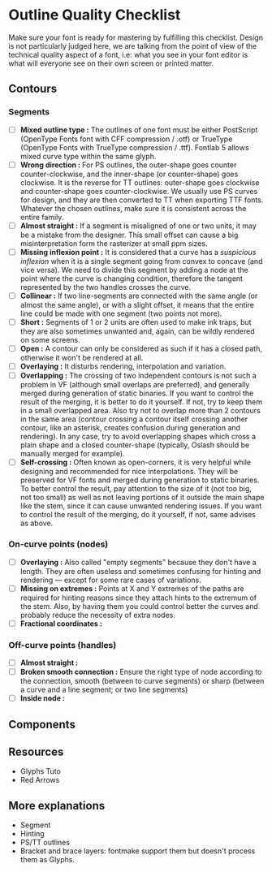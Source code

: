 # Outline Quality Checklist

Make sure your font is ready for mastering by fulfilling this checklist. Design is not particularly judged here, we are talking from the point of view of the technical quality aspect of a font, i.e: what you see in your font editor is what will everyone see on their own screen or printed matter.

## Contours
### Segments

- [ ] **Mixed outline type :** The outlines of one font must be either PostScript (OpenType Fonts font with CFF compression / .otf) or TrueType (OpenType Fonts with TrueType compression / .ttf). Fontlab 5 allows mixed curve type within the same glyph.
- [ ] **Wrong direction :** For PS outlines, the outer-shape goes counter counter-clockwise, and the inner-shape (or counter-shape) goes clockwise. It is the reverse for TT outlines: outer-shape goes clockwise and counter-shape goes counter-clockwise. We usually use PS curves for design, and they are then converted to TT when exporting TTF fonts. Whatever the chosen outlines, make sure it is consistent across the entire family.
- [ ] **Almost straight :** If a segment is misaligned of one or two units, it may be a mistake from the designer. This small offset can cause a big misinterpretation form the rasterizer at small ppm sizes.
- [ ] **Missing inflexion point :** It is considered that a curve has a *suspicious inflexion* when it is a single segment going from convex to concave (and vice versa). We need to divide this segment by adding a node at the point where the curve is changing condition, therefore the tangent represented by the two handles crosses the curve.
- [ ] **Collinear :** If two line-segments are connected with the same angle (or almost the same angle), or with a slight offset, it means that the entire line could be made with one segment (two points not more).
- [ ] **Short :** Segments of 1 or 2 units are often used to make ink traps, but they are also sometimes unwanted and, again, can be wildly rendered on some screens.
- [ ] **Open :** A contour can only be considered as such if it has a closed path, otherwise it won't be rendered at all.
- [ ] **Overlaying :** It disturbs rendering, interpolation and variation.
- [ ] **Overlapping :** The crossing of two independent contours is not such a problem in VF (although small overlaps are preferred), and generally merged during generation of static binaries. If you want to control the result of the merging, it is better to do it yourself. If not, try to keep them in a small overlapped area. Also try not to overlap more than 2 contours in the same area (contour crossing a contour itself crossing another contour, like an asterisk, creates confusion during generation and rendering). In any case, try to avoid overlapping shapes which cross a plain shape and a closed counter-shape (typically, Oslash should be manually merged for example).
- [ ] **Self-crossing :** Often known as open-corners, it is very helpful while designing and recommended for nice interpolations. They will be preserved for VF fonts and merged during generation to static binaries. To better control the result, pay attention to the size of it (not too big, not too small) as well as not leaving portions of it outside the main shape like the stem, since it can cause unwanted rendering issues. If you want to control the result of the merging, do it yourself, if not, same advises as above.

### On-curve points (nodes)

- [ ] **Overlaying :** Also called "empty segments" because they don't have a length. They are often useless and sometimes confusing for hinting and rendering — except for some rare cases of variations.
- [ ] **Missing on extremes :** Points at X and Y extremes of the paths are required for hinting reasons since they attach hints to the extremum of the stem. Also, by having them you could control better the curves and probably reduce the necessity of extra nodes.
- [ ] **Fractional coordinates :**

### Off-curve points (handles)
- [ ] **Almost straight :**
- [ ] **Broken smooth connection :** Ensure the right type of node according to the connection, smooth (between to curve segments) or sharp (between a curve and a line segment; or two line segments)
- [ ] **Inside node :**

## Components




## Resources
- Glyphs Tuto
- Red Arrows

## More explanations
- Segment
- Hinting
- PS/TT outlines
- Bracket and brace layers: fontmake support them but doesn't process them as Glyphs.
